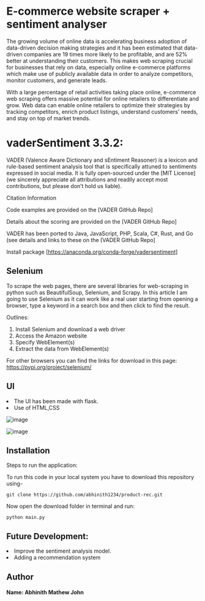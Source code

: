 # E-commerce website scraper + sentiment analyser 

The growing volume of online data is accelerating business adoption of data-driven decision making strategies and it has been estimated that data-driven companies are 19 times more likely to be profitable, and are 52% better at understanding their customers. This makes web scraping crucial for businesses that rely on data, especially online e-commerce platforms which make use of publicly available data in order to analyze competitors, monitor customers, and generate leads.

With a large percentage of retail activities taking place online, e-commerce web scraping offers massive potential for online retailers to differentiate and grow. Web data can enable online retailers to optimize their strategies by tracking competitors, enrich product listings, understand customers’ needs, and stay on top of market trends. 

# vaderSentiment 3.3.2:
VADER (Valence Aware Dictionary and sEntiment Reasoner) is a lexicon and rule-based sentiment analysis tool that is specifically attuned to sentiments expressed in social media. It is fully open-sourced under the [MIT License] (we sincerely appreciate all attributions and readily accept most contributions, but please don’t hold us liable).

Citation Information

Code examples are provided on the [VADER GitHub Repo]

Details about the scoring are provided on the [VADER GitHub Repo]

VADER has been ported to Java, JavaScript, PHP, Scala, C#, Rust, and Go (see details and links to these on the [VADER GitHub Repo]

Install package [https://anaconda.org/conda-forge/vadersentiment]

## Selenium
To scrape the web pages, there are several libraries for web-scraping in python such as BeautifulSoup, Selenium, and Scrapy. In this article I am going to use Selenium as it can work like a real user starting from opening a browser, type a keyword in a search box and then click to find the result.

Outlines:
1. Install Selenium and download a web driver
2. Access the Amazon website
3. Specify WebElement(s)
4. Extract the data from WebElement(s)

For other browsers you can find the links for download in this page: https://pypi.org/project/selenium/

## UI
  <li>The UI has been made with flask.
  <li>Use of HTML,CSS
 
![image](https://user-images.githubusercontent.com/59814150/202731946-d6280afb-fad8-48c2-9899-f65cf111cf16.png)

![image](https://user-images.githubusercontent.com/59814150/202735921-afc4ef2a-04a7-4844-9604-14de496ba50d.png)


## Installation
Steps to run the application:
    
To run this code in your local system you have to download this repository using-

    git clone https://github.com/abhinith1234/product-rec.git

    
Now open the download folder in terminal and run:
    
    python main.py
    

## Future Development:
  <li>Improve the sentiment analysis model.
    
  <li>Adding a recommendation system  
    

## Author
#### Name: Abhinith Mathew John
